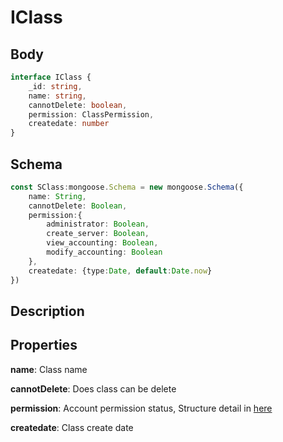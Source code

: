 # IClass

## Body

```typescript
interface IClass {
    _id: string,
    name: string,
    cannotDelete: boolean,
    permission: ClassPermission,
    createdate: number
}
```

## Schema

```typescript
const SClass:mongoose.Schema = new mongoose.Schema({
    name: String,
    cannotDelete: Boolean,
    permission:{
        administrator: Boolean,
        create_server: Boolean,
        view_accounting: Boolean,
        modify_accounting: Boolean
    },
    createdate: {type:Date, default:Date.now}
})
```

## Description

## Properties

**name**: Class name

**cannotDelete**: Does class can be delete

**permission**: Account permission status, Structure detail in [here](./ClassPermission.md)

**createdate**: Class create date